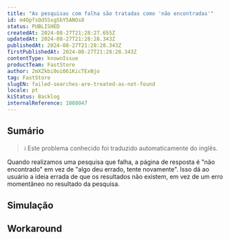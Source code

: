 ```yaml
---
title: "As pesquisas com falha são tratadas como 'não encontradas'"
id: m4OpfsQdSSxgSbY5ANOs8
status: PUBLISHED
createdAt: 2024-08-27T21:28:27.655Z
updatedAt: 2024-08-27T21:28:28.343Z
publishedAt: 2024-08-27T21:28:28.343Z
firstPublishedAt: 2024-08-27T21:28:28.343Z
contentType: knownIssue
productTeam: FastStore
author: 2mXZkbi0oi061KicTExNjo
tag: FastStore
slugEN: failed-searches-are-treated-as-not-found
locale: pt
kiStatus: Backlog
internalReference: 1088047
---
```


## Sumário

>ℹ️ Este problema conhecido foi traduzido automaticamente do inglês.


Quando realizamos uma pesquisa que falha, a página de resposta é "não encontrado" em vez de "algo deu errado, tente novamente". Isso dá ao usuário a ideia errada de que os resultados não existem, em vez de um erro momentâneo no resultado da pesquisa.

## Simulação



## Workaround



